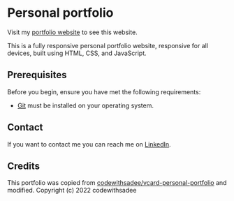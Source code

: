 # Personal portfolio

Visit my [portfolio website](https://ashishvats056.github.io/) to see this website.

This is a fully responsive personal portfolio website, responsive for all devices, built using HTML, CSS, and JavaScript.

## Prerequisites

Before you begin, ensure you have met the following requirements:

* [Git](https://git-scm.com/downloads "Download Git") must be installed on your operating system.

## Contact

If you want to contact me you can reach me on [LinkedIn](https://www.linkedin.com/in/ashishvats056/).

## Credits

This portfolio was copied from [codewithsadee/vcard-personal-portfolio](https://github.com/codewithsadee/vcard-personal-portfolio) and modified.
Copyright (c) 2022 codewithsadee
